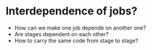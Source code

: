 # Interdependence of jobs?

* How can we make one job depende on another one?
* Are stages dependent on each other?
* How to carry the same code from stage to stage?


